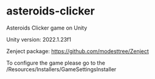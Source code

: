 # asteroids-clicker
Asteroids Clicker game on Unity

Unity version: 2022.1.23f1

Zenject package: https://github.com/modesttree/Zenject

To configure the game please go to the /Resources/Installers/GameSettingsInstaller
